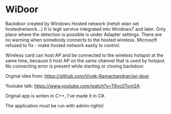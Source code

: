 # WiDoor

Backdoor created by Windows Hosted network (netsh wlan set hostednetwork...)
It is legit service integrated into Windows7 and later. Only place where the detection is possible is under Adapter settings. There are no warning when somebody connects to the hosted wireless. Microsoft refused to fix - make hosted network easily to control.

Wireless card can host AP and be connected to the wireless hotspot at the same time, because it host AP on the same channel that is used by hotspot. No connecting error is present while starting or closing backdoor.

Orginal idea from: https://github.com/Vivek-Ramachandran/wi-door

Youtube talk: https://www.youtube.com/watch?v=T6yc0Toyt2A

Orginal app is writen in C++, I've made it in C#.


The application must be run with admin rights!
